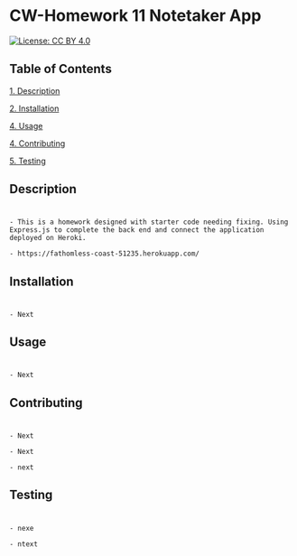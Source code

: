 # CW-Homework 11 Notetaker App 

[![License: CC BY 4.0](https://img.shields.io/badge/License-CC_BY_4.0-lightgrey.svg)](https://creativecommons.org/licenses/by/4.0/)

## Table of Contents 
            
<a href="#description"> 1. Description</a>  

<a href="#install"> 2. Installation </a>

<a href="#usage"> 4. Usage </a></li>

<a href="#contributing"> 4. Contributing </a>

<a href="#test"> 5. Testing </a>

## Description <h1 id='description'> </h1>
          
    - This is a homework designed with starter code needing fixing. Using Express.js to complete the back end and connect the application deployed on Heroki.

    - https://fathomless-coast-51235.herokuapp.com/
    
## Installation <h1 id='install'></h1>
          
    - Next
    
## Usage <h1 id='usage'> </h1>
          
    - Next


    
## Contributing <h1 id='contributing'></h1>
          
    - Next
          
    - Next
          
    - next
    
## Testing <h1 id='test'></h1>
         
    - nexe
         
    - ntext